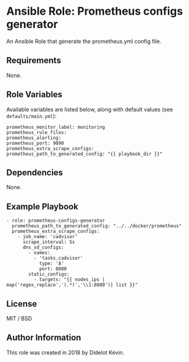 # Ansible Role: Prometheus configs generator

An Ansible Role that generate the prometheus.yml config file.

## Requirements

None.

## Role Variables

Available variables are listed below, along with default values (see `defaults/main.yml`):

    prometheus_monitor_label: monitoring
    prometheus_rule_files:
    prometheus_alerting:
    prometheus_port: 9090
    prometheus_extra_scrape_configs:
    prometheus_path_to_generated_config: "{{ playbook_dir }}"

## Dependencies

None.

## Example Playbook

    - role: prometheus-configs-generator
      prometheus_path_to_generated_config: "../../docker/prometheus"
      prometheus_extra_scrape_configs:
        - job_name: 'cadvisor'
          scrape_interval: 5s
          dns_sd_configs:
            - names:
              - 'tasks.cadvisor'
                type: 'A'
                port: 8080
            static_configs:
              - targets: "{{ nodes_ips | map('regex_replace','(.*)','\\1:8080')| list }}"

## License

MIT / BSD

## Author Information

This role was created in 2018 by Didelot Kévin.
